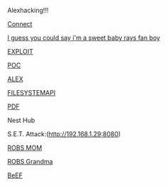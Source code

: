 Alexhacking!!!

[Connect](http://192.168.1.33:8080/index.html)

[I guess you could say i'm a sweet baby rays fan boy](http://192.168.1.39:8080/rhs.html)


[EXPLOIT](http://192.168.1.25:8080/exploit.html)

[POC](http://192.168.1.25:8080/poc.html)

[ALEX](http://192.168.1.25:8080/spinspire.html)

[FILESYSTEMAPI](https://googlechromelabs.github.io/browser-fs-access/demo/)

[PDF](http://192.168.1.25:8080/sample.pdf)




Nest Hub

S.E.T. Attack:(http://192.168.1.29:8080)

[ROBS MOM](http://192.168.1.29:8080/index.html)

[ROBS Grandma](http://192.168.1.29:8009/hook.js)


[BeEF](http://192.168.1.29:8009/demos/basic.html)
